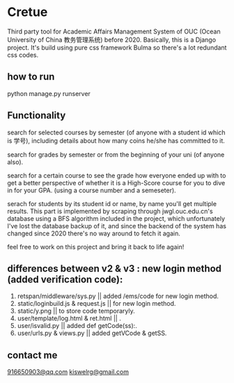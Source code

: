 # Cretue
Third party tool for Academic Affairs Management System of OUC (Ocean University of China 教务管理系统) before 2020.
Basically, this is a Django project. It's build using pure css framework Bulma so there's a lot redundant css codes.

## how to run
python manage.py runserver

## Functionality
search for selected courses by semester (of anyone with a student id which is 学号), including details about how many coins he/she has committed to it.

search for grades by semester or from the beginning of your uni (of anyone also).

search for a certain course to see the grade how everyone ended up with to get a better perspective of whether it is a High-Score course for you to dive in for your GPA. (using a course number and a semeseter).

serach for students by its student id or name, by name you'll get multiple results. This part is implemented by scraping through jwgl.ouc.edu.cn's database using a BFS algorithm included in the project, which unfortunately I've lost the database backup of it, and since the backend of the system has changed since 2020 there's no way around to fetch it again.

feel free to work on this project and bring it back to life again!


## differences between v2 & v3 : new login method (added verification code):
1. retspan/middleware/sys.py || added /ems/code for new login method.
2. static/loginbuild.js & request.js || for new login method.
3. static/y.png || to store code temporaryly.
4. user/template/log.html & ret.html || .
5. user/isvalid.py || added def getCode(ss):.
6. user/urls.py & views.py || added getVCode & getSS.

## contact me
916650903@qq.com
kiswelrg@gmail.com
